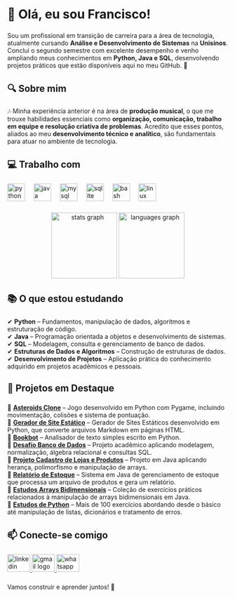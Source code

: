 <h1 align="left">👋 Olá, eu sou Francisco!</h1>

###

<p align="left">Sou um profissional em transição de carreira para a área de tecnologia, atualmente cursando <b>Análise e Desenvolvimento de Sistemas</b> na <b>Unisinos</b>. Concluí o segundo semestre com excelente desempenho e venho ampliando meus conhecimentos em <b>Python, Java e SQL</b>, desenvolvendo projetos práticos que estão disponíveis aqui no meu GitHub. 🚀</p>

###

<h2 align="left">🔍 Sobre mim</h2>

###

<p align="left">🎶 Minha experiência anterior é na área de <b>produção musical</b>, o que me trouxe habilidades essenciais como <b>organização, comunicação, trabalho em equipe e resolução criativa de problemas</b>. Acredito que esses pontos, aliados ao meu <b>desenvolvimento técnico e analítico</b>, são fundamentais para atuar no ambiente de tecnologia.</p>

###

<h2 align="left">💻 Trabalho com</h2>

###

<div align="left">
  <img src="https://cdn.jsdelivr.net/gh/devicons/devicon/icons/python/python-original.svg" height="40" alt="python logo"  />
  <img width="12" />
  <img src="https://cdn.jsdelivr.net/gh/devicons/devicon/icons/java/java-original.svg" height="40" alt="java logo"  />
  <img width="12" />
  <img src="https://cdn.jsdelivr.net/gh/devicons/devicon/icons/mysql/mysql-original.svg" height="40" alt="mysql logo"  />
  <img width="12" />
  <img src="https://cdn.jsdelivr.net/gh/devicons/devicon/icons/sqlite/sqlite-original.svg" height="40" alt="sqlite logo"  />
  <img width="12" />
  <img src="https://cdn.jsdelivr.net/gh/devicons/devicon/icons/bash/bash-original.svg" height="40" alt="bash logo"  />
  <img width="12" />
  <img src="https://cdn.jsdelivr.net/gh/devicons/devicon/icons/linux/linux-original.svg" height="40" alt="linux logo"  />
</div>

###

<div align="center">
  <img src="https://github-readme-stats.vercel.app/api?username=FranciscoGoyaAMC&hide_title=true&hide_rank=false&show_icons=true&include_all_commits=true&count_private=true&disable_animations=false&theme=dracula&locale=en&hide_border=false&order=1" height="150" alt="stats graph"  />
  <img src="https://github-readme-stats.vercel.app/api/top-langs?username=FranciscoGoyaAMC&locale=en&hide_title=false&layout=compact&card_width=320&langs_count=5&theme=dracula&hide_border=false&order=2" height="150" alt="languages graph"  />
</div>

###

<h2 align="left">📚 O que estou estudando</h2>

###

<p align="left">✔ <b>Python</b> – Fundamentos, manipulação de dados, algoritmos e estruturação de código.  <br>✔ <b>Java</b> – Programação orientada a objetos e desenvolvimento de sistemas.  <br>✔ <b>SQL</b> – Modelagem, consulta e gerenciamento de banco de dados.  <br>✔ <b>Estruturas de Dados e Algoritmos</b> – Construção de estruturas de dados.  <br>✔ <b>Desenvolvimento de Projetos</b> – Aplicação prática do conhecimento adquirido em projetos acadêmicos e pessoais.</p>

###

<h2 align="left">📌 Projetos em Destaque</h2>

###

<p align="left">🔹 <b><a href="https://github.com/FranciscoGoyaAMC/asteroids_project" target="_blank">Asteroids Clone</a></b> – Jogo desenvolvido em Python com Pygame, incluindo movimentação, colisões e sistema de pontuação. <br>
  🔹 <b><a href="https://github.com/FranciscoGoyaAMC/static_site" target="_blank">Gerador de Site Estático</a></b> – Gerador de Sites Estáticos desenvolvido em Python, que converte arquivos Markdown em páginas HTML. <br>
  🔹 <b><a href="https://github.com/FranciscoGoyaAMC/bookbot" target="_blank">Bookbot</a></b> – Analisador de texto simples escrito em Python. <br>
  🔹 <b><a href="https://github.com/FranciscoGoyaAMC/EstudosSQL/tree/main/Unisinos/DesafioSQL" target="_blank">Desafio Banco de Dados</a></b> – Projeto acadêmico aplicando modelagem, normalização, álgebra relacional e consultas SQL. <br>
  🔹 <b><a href="https://github.com/FranciscoGoyaAMC/EstudosJava/tree/main/Unisinos/DesafioFinalCadeiraLabI" target="_blank">Projeto Cadastro de Lojas e Produtos</a></b> – Projeto em Java aplicando herança, polimorfismo e manipulação de arrays. <br>
  🔹 <b><a href="https://github.com/FranciscoGoyaAMC/estudoManipulacaoDeArquivo" target="_blank">Relatório de Estoque</a></b> – Sistema em Java de gerenciamento de estoque que processa um arquivo de produtos e gera um relatório. <br>
  🔹 <b><a href="https://github.com/FranciscoGoyaAMC/estudosArrayBidimensional" target="_blank">Estudos Arrays Bidimensionais</a></b> – Coleção de exercícios práticos relacionados à manipulação de arrays bidimensionais em Java. <br>
  🔹 <b><a href="https://github.com/FranciscoGoyaAMC/EstudosPython" target="_blank">Estudos de Python</a></b> – Mais de 100 exercícios abordando desde o básico até manipulação de listas, dicionários e tratamento de erros.

###

<h2 align="left">📫 Conecte-se comigo</h2>

###

<div align="left">
  <a href="https://www.linkedin.com/in/francisco-goya-de-almeida-martins-costa-0a8ab9327/" target="_blank">
    <img src="https://raw.githubusercontent.com/maurodesouza/profile-readme-generator/master/src/assets/icons/social/linkedin/default.svg" width="52" height="40" alt="linkedin logo"  />
  </a>
  <a href="franciscogoya.amc@gmail.com" target="_blank">
    <img src="https://raw.githubusercontent.com/maurodesouza/profile-readme-generator/master/src/assets/icons/social/gmail/default.svg" width="52" height="40" alt="gmail logo"  />
  </a>
  <a href="https://wa.me/5551981275435" target="_blank">
    <img src="https://raw.githubusercontent.com/maurodesouza/profile-readme-generator/master/src/assets/icons/social/whatsapp/default.svg" width="52" height="40" alt="whatsapp logo"  />
  </a>
</div>

###

<p align="left">Vamos construir e aprender juntos! 🚀</p>

###
